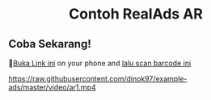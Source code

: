 <h1 align="center">Contoh RealAds AR</h1>

## Coba Sekarang!

🚀[Buka Link ini](https://dinok97.github.io/example-ads/index.html) on your phone and [lalu scan barcode ini](https://raw.githubusercontent.com/dinok97/example-ads/master/marker/example-ads.png)

https://raw.githubusercontent.com/dinok97/example-ads/master/video/ar1.mp4
